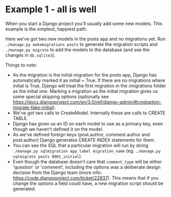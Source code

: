 # Example 1 - all is well

When you start a Django project you'll usually add some new models. This example is the simplest,
happiest path.

Here we've got two new models in the posts app and no migrations yet. Run
`./manage.py makemigrations posts` to generate the migration scripts and `./manage.py migrate` to add the models to the
database (and see the changes in `db.sqlite3`).

Things to note:
- As the migration is the initial migration for the posts app, Django has automatically marked it
as initial = True. If there are no migrations where initial is True, Django will treat the first
migration in the /migrations folder as the initial one. Marking a migration as the initial migration
gives us some special skipping options (optionally see https://docs.djangoproject.com/en/3.0/ref/django-admin/#cmdoption-migrate-fake-initial).
- We've got two calls to CreateModel. Internally these are calls to CREATE TABLE.
- Django has given us an ID on each model to use as a primary key, even though we haven't defined it on the model.
- As we've defined foreign keys (post.author, comment.author and post.author) Django generates CREATE INDEX statements for them.
- You can see the SQL that a particular migration will run by doing `./manage.py sqlmigration app_label migration_name` (eg. `./manage.py sqlmigrate posts 0001_initial`)
- Even though the database doesn't care that `comment_type` will be either 'question' or 'comment', including the options was a deliberate design decision from the Django team (more info: https://code.djangoproject.com/ticket/22837). This means that if you change the options a field could have, a new migration script should be generated.
